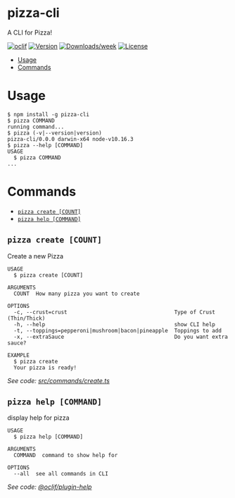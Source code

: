 pizza-cli
=========

A CLI for Pizza!

[![oclif](https://img.shields.io/badge/cli-oclif-brightgreen.svg)](https://oclif.io)
[![Version](https://img.shields.io/npm/v/pizza-cli.svg)](https://npmjs.org/package/pizza-cli)
[![Downloads/week](https://img.shields.io/npm/dw/pizza-cli.svg)](https://npmjs.org/package/pizza-cli)
[![License](https://img.shields.io/npm/l/pizza-cli.svg)](https://github.com/kenanchristian/pizza-cli/blob/master/package.json)

<!-- toc -->
* [Usage](#usage)
* [Commands](#commands)
<!-- tocstop -->
# Usage
<!-- usage -->
```sh-session
$ npm install -g pizza-cli
$ pizza COMMAND
running command...
$ pizza (-v|--version|version)
pizza-cli/0.0.0 darwin-x64 node-v10.16.3
$ pizza --help [COMMAND]
USAGE
  $ pizza COMMAND
...
```
<!-- usagestop -->
# Commands
<!-- commands -->
* [`pizza create [COUNT]`](#pizza-create-count)
* [`pizza help [COMMAND]`](#pizza-help-command)

## `pizza create [COUNT]`

Create a new Pizza

```
USAGE
  $ pizza create [COUNT]

ARGUMENTS
  COUNT  How many pizza you want to create

OPTIONS
  -c, --crust=crust                                  Type of Crust (Thin/Thick)
  -h, --help                                         show CLI help
  -t, --toppings=pepperoni|mushroom|bacon|pineapple  Toppings to add
  -x, --extraSauce                                   Do you want extra sauce?

EXAMPLE
  $ pizza create
  Your pizza is ready!
```

_See code: [src/commands/create.ts](https://github.com/kenanchristian/pizza-cli/blob/v0.0.0/src/commands/create.ts)_

## `pizza help [COMMAND]`

display help for pizza

```
USAGE
  $ pizza help [COMMAND]

ARGUMENTS
  COMMAND  command to show help for

OPTIONS
  --all  see all commands in CLI
```

_See code: [@oclif/plugin-help](https://github.com/oclif/plugin-help/blob/v3.1.0/src/commands/help.ts)_
<!-- commandsstop -->
